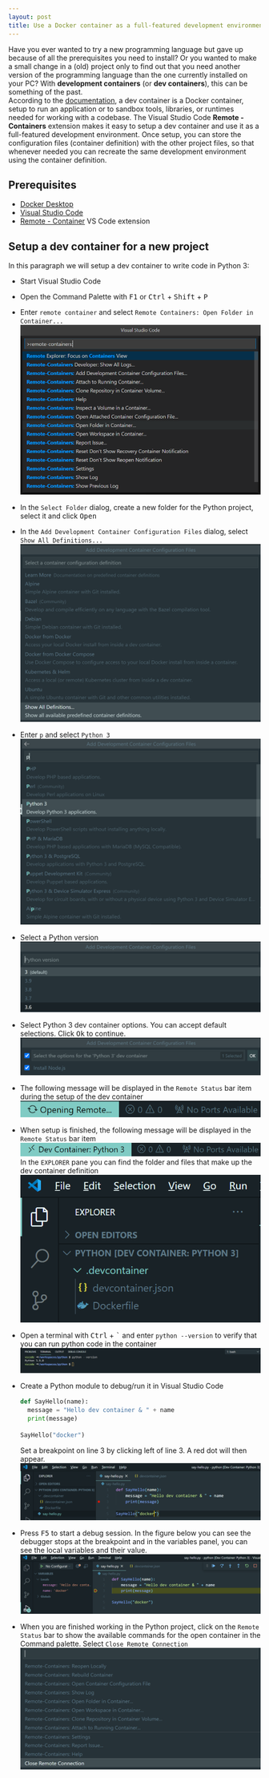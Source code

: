 ```yaml
---
layout: post
title: Use a Docker container as a full-featured development environment
---
```

Have you ever wanted to try a new programming language but gave up because of all the prerequisites you need to install? Or you wanted to make a small change in a (old) project only to find out that you need another version of the programming language than the one currently installed on your PC? With **development containers** (or **dev containers**), this can be something of the past.  
According to the [documentation](https://code.visualstudio.com/docs/remote/containers), a dev container is a Docker container, setup to run an application or to sandbox tools, libraries, or runtimes needed for working with a codebase. The Visual Studio Code **Remote - Containers** extension makes it easy to setup a dev container and use it as a full-featured development environment.
Once setup, you can store the configuration files (container definition) with the other project files, so that whenever needed you can recreate the same development environment using the container definition.

## Prerequisites

- [Docker Desktop](https://www.docker.com/products/docker-desktop)
- [Visual Studio Code](https://code.visualstudio.com/)
- [Remote - Container](vscode:extension/ms-vscode-remote.remote-containers) VS Code extension

## Setup a dev container for a new project

In this paragraph we will setup a dev container to write code in Python 3:

- Start Visual Studio Code
- Open the Command Palette with <kbd>F1</kbd> or <kbd>Ctrl</kbd> + <kbd>Shift</kbd> + <kbd>P</kbd>
- Enter `remote container` and select `Remote Containers: Open Folder in Container...`
  ![Remote Containers: Open Folder in Container...](vscode-remote-container-open-folder.png)
- In the `Select Folder` dialog, create a new folder for the Python project, select it and click <kbd>Open</kbd>
- In the `Add Development Container Configuration Files` dialog, select `Show All Definitions...`
  ![Add Development Container Configuration Files](vscode-remote-container-show-all-definitions.png)
- Enter `p` and select `Python 3`
  ![Select Development Container Definition](vscode-remote-container-select-definition.png)
- Select a Python version
  ![Select Python version](vscode-remote-container-select-python-version.png)
- Select Python 3 dev container options. You can accept default selections. Click <kbd>Ok</kbd> to continue.
  ![Select Python 3 options](vscode-remote-container-select-python-options.png)
- The following message will be displayed in the `Remote Status` bar item during the setup of the dev container
  ![dev container: opening remote](vscode-remote-container-opening.png)
- When setup is finished, the following message will be displayed in the `Remote Status` bar item
  ![open dev container](vscode-remote-container-open.png)  
  In the `EXPLORER` pane you can find the folder and files that make up the dev container definition
  ![dev container definition](vscode-remote-container-created-files.png)
- Open a terminal with <kbd>Ctrl</kbd> + <kbd>\`</kbd> and enter `python --version` to verify that you can run python code in the container
  ![verify dev container setup](vscode-remote-container-verify.png)
- Create a Python module to debug/run it in Visual Studio Code

  ``` python
  def SayHello(name):
    message = "Hello dev container & " + name
    print(message)

  SayHello("docker")
  ```

  Set a breakpoint on line 3 by clicking left of line 3. A red dot will then appear.
  ![set breakpoint](vscode-remote-container-set-breakpoint.png)
- Press <kbd>F5</kbd> to start a debug session. In the figure below you can see the debugger stops at the breakpoint and in the variables panel, you can see the local variables and their value.
  ![debug session](vscode-remote-container-debug-session.png)
- When you are finished working in the Python project, click on the `Remote Status` bar to show the available commands for the open container in the Command palette. Select `Close Remote Connection`
  ![Close Remote Connection](vscode-remote-container-close.png)
